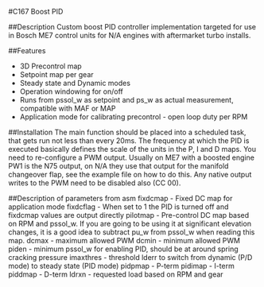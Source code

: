 #C167 Boost PID

##Description
Custom boost PID controller implementation targeted for use in Bosch ME7 control units for N/A engines with aftermarket turbo installs.

##Features
- 3D Precontrol map
- Setpoint map per gear
- Steady state and Dynamic modes
- Operation windowing for on/off
- Runs from pssol_w as setpoint and ps_w as actual measurement, compatible with MAF or MAP
- Application mode for calibrating precontrol - open loop duty per RPM

##Installation
The main function should be placed into a scheduled task, that gets run not less than every 20ms.
The frequency at which the PID is executed basically defines the scale of the units in the P, I and D maps.
You need to re-configure a PWM output. Usually on ME7 with a boosted engine PW1 is the N75 output, on N/A they use that output for the manifold changeover flap, see the example file on how to do this.
Any native output writes to the PWM need to be disabled also (CC 00).

##Description of parameters from asm
fixdcmap - Fixed DC map for application mode
fixdcflag - When set to 1 the PID is turned off and fixdcmap values are output directly
pilotmap - Pre-control DC map based on RPM and pssol_w. If you are going to be using it at significant elevation changes, it is a good idea to subtract pu_w from pssol_w when reading this map.
dcmax - maximum allowed PWM
dcmin - minimum allowed PWM
piden - minimum pssol_w for enabling PID, should be at around spring cracking pressure
imaxthres - threshold lderr to switch from dynamic (P/D mode) to steady state (PID mode)
pidpmap - P-term
pidimap - I-term
piddmap - D-term
ldrxn - requested load based on RPM and gear